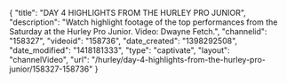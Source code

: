 {
    "title": "DAY 4 HIGHLIGHTS FROM THE HURLEY PRO JUNIOR",
    "description": "Watch highlight footage of the top performances from the Saturday at the Hurley Pro Junior. Video: Dwayne Fetch.",
    "channelid": "158327",
    "videoid": "158736",
    "date_created": "1398292508",
    "date_modified": "1418181333",
    "type": "captivate",
    "layout": "channelVideo",
    "url": "\/hurley\/day-4-highlights-from-the-hurley-pro-junior\/158327-158736"
}